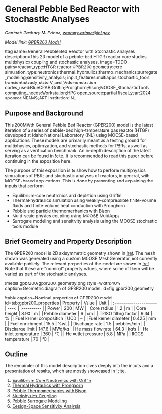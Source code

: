 # General Pebble Bed Reactor with Stochastic Analyses

*Contact: Zachary M. Prince, zachary.prince@inl.gov*

*Model link: [GPBR200 Model](https://github.com/idaholab/virtual_test_bed/tree/devel/htgr/gpbr200)*

!tag name=General Pebble Bed Reactor with Stochastic Analyses
     description=This 2D model of a pebble-bed HTGR reactor core studies multiphysics coupling and stochastic analyses.
     image=TODO
     pairs=reactor_type:HTGR
           reactor:GPBR200
           geometry:core
           simulation_type:neutronics;thermal_hydraulics;thermo_mechanics;surrogate_modeling;sensitivity_analysis;
           input_features:multiapps;stochastic_tools
           transient:steady_state
           V_and_V:demonstration
           codes_used:BlueCRAB;Griffin;Pronghorn;Bison;MOOSE_StochasticTools
           computing_needs:Workstation;HPC
           open_source:partial
           fiscal_year:2024
           sponsor:NEAMS;ART
           institution:INL

## Purpose and Background

This 200MWth General Pebble Bed Reactor (GPBR200) model is the latest iteration
of a series of pebble-bed high-temperature gas reactor (HTGR) developed at Idaho
National Laboratory (INL) using MOOSE-based applications. These models are
primarily meant as a testing ground for multiphysics, optimization, and
stochastic methods for PBRs, as well as serving as a verification benchmark. An
in-depth description of the latest iteration can be found in
[!cite](prince2024Sensitivity). It is recommended to read this paper before
continuing in the exposition here.

The purpose of this exposition is to show how to perform multiphysics
simulations of PBRs and stochastic analyses of reactors, in general, with
MOOSE-based applications. This is done by presenting and explaining the inputs
that perform:

- Equilibrium-core neutronics and depletion using Griffin
- Thermal-hydraulics simulation using weakly-compressible finite-volume fluids
  and finite-volume heat conduction with Pronghorn
- Pebble and particle thermomechanics with Bison
- Multi-scale physics coupling using MOOSE MultiApps
- Surrogate modeling and sensitivity analysis using the MOOSE stochastic tools
  module

## Brief Geometry and Property Description

The GPBR200 model is 2D axisymmetric geometry shown in
[!ref](fig:gpbr200_geometry). The mesh shown was generated using a custom MOOSE
MeshGenerator, not currently available publicly. The relevant properties of the
model are shown in [!ref](tab:gpbr200_properties). Note that these are "nominal"
property values, where some of them will be varied as part of the stochastic
analyses.

!media gpbr200/gpbr200_geometry.png
    style=width:40%
    caption=Geometric diagram of GPBR200 model.
    id=fig:gpbr200_geometry

!table caption=Nominal properties of GPBR200 model. id=tab:gpbr200_properties
| Property                | Value | Unit        |
| :---------------------- | ----: | :---------- |
| Power                   | 200   | MW          |
| Core radius             | 1.2   | m           |
| Core height             | 8.93  | m           |
| Pebble diameter         | 6     | cm          |
| TRISO filling factor    | 9.34  | %           |
| Fuel kernel composition | UCO   | –           |
| Fuel kernel diameter    | 0.425 | mm          |
| Fuel enrichment         | 15.5  | %wt         |
| Discharge rate          | 1.5   | pebbles/min |
| Discharge limit         | 147.6 | MWd/kg      |
| He mass flow rate       | 64.3  | kg/s        |
| He inlet temperature    | 260   | °C          |
| He outlet pressure      | 5.8   | MPa         |
| RCCS temperature        | 70    | °C          |

## Outline

The remainder of this model description dives deeply into the inputs and a
presentation of results, which are mostly showcased in
[!cite](prince2024Sensitivity).

1. [Equilibrium Core Neutronics with Griffin](gpbr200/core_neutronics.md)
1. [Thermal Hydraulics with Pronghorn](gpbr200/core_thermal_hydraulics.md)
1. [Pebble Thermomechanics with Bison](gpbr200/pebble_thermomechanics.md)
1. [Multiphysics Coupling](gpbr200/coupling.md)
1. [Pebble Surrogate Modeling](gpbr200/pebble_surrogate_modeling.md)
1. [Design-Space Sensitivity Analysis](gpbr200/sensitivity_analysis.md)
